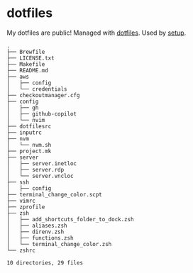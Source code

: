 # dotfiles

My dotfiles are public! Managed with [dotfiles](https://github.com/jbernard/dotfiles). Used by [setup](https://github.com/aclark4life/setup).

```
.
├── Brewfile
├── LICENSE.txt
├── Makefile
├── README.md
├── aws
│   ├── config
│   └── credentials
├── checkoutmanager.cfg
├── config
│   ├── gh
│   ├── github-copilot
│   └── nvim
├── dotfilesrc
├── inputrc
├── nvm
│   └── nvm.sh
├── project.mk
├── server
│   ├── server.inetloc
│   ├── server.rdp
│   └── server.vncloc
├── ssh
│   ├── config
├── terminal_change_color.scpt
├── vimrc
├── zprofile
├── zsh
│   ├── add_shortcuts_folder_to_dock.zsh
│   ├── aliases.zsh
│   ├── direnv.zsh
│   ├── functions.zsh
│   └── terminal_change_color.zsh
└── zshrc

10 directories, 29 files
```
